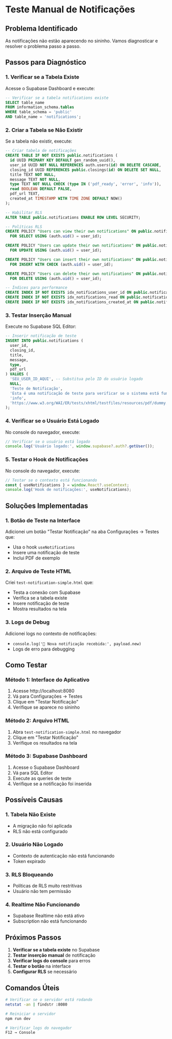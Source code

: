 # Teste Manual de Notificações

## Problema Identificado

As notificações não estão aparecendo no sininho. Vamos diagnosticar e resolver o problema passo a passo.

## Passos para Diagnóstico

### 1. **Verificar se a Tabela Existe**

Acesse o Supabase Dashboard e execute:

```sql
-- Verificar se a tabela notifications existe
SELECT table_name 
FROM information_schema.tables 
WHERE table_schema = 'public' 
AND table_name = 'notifications';
```

### 2. **Criar a Tabela se Não Existir**

Se a tabela não existir, execute:

```sql
-- Criar tabela de notificações
CREATE TABLE IF NOT EXISTS public.notifications (
  id UUID PRIMARY KEY DEFAULT gen_random_uuid(),
  user_id UUID NOT NULL REFERENCES auth.users(id) ON DELETE CASCADE,
  closing_id UUID REFERENCES public.closings(id) ON DELETE SET NULL,
  title TEXT NOT NULL,
  message TEXT NOT NULL,
  type TEXT NOT NULL CHECK (type IN ('pdf_ready', 'error', 'info')),
  read BOOLEAN DEFAULT FALSE,
  pdf_url TEXT,
  created_at TIMESTAMP WITH TIME ZONE DEFAULT NOW()
);

-- Habilitar RLS
ALTER TABLE public.notifications ENABLE ROW LEVEL SECURITY;

-- Políticas RLS
CREATE POLICY "Users can view their own notifications" ON public.notifications
  FOR SELECT USING (auth.uid() = user_id);

CREATE POLICY "Users can update their own notifications" ON public.notifications
  FOR UPDATE USING (auth.uid() = user_id);

CREATE POLICY "Users can insert their own notifications" ON public.notifications
  FOR INSERT WITH CHECK (auth.uid() = user_id);

CREATE POLICY "Users can delete their own notifications" ON public.notifications
  FOR DELETE USING (auth.uid() = user_id);

-- Índices para performance
CREATE INDEX IF NOT EXISTS idx_notifications_user_id ON public.notifications(user_id);
CREATE INDEX IF NOT EXISTS idx_notifications_read ON public.notifications(read);
CREATE INDEX IF NOT EXISTS idx_notifications_created_at ON public.notifications(created_at DESC);
```

### 3. **Testar Inserção Manual**

Execute no Supabase SQL Editor:

```sql
-- Inserir notificação de teste
INSERT INTO public.notifications (
  user_id,
  closing_id,
  title,
  message,
  type,
  pdf_url
) VALUES (
  'SEU_USER_ID_AQUI', -- Substitua pelo ID do usuário logado
  NULL,
  'Teste de Notificação',
  'Esta é uma notificação de teste para verificar se o sistema está funcionando.',
  'info',
  'https://www.w3.org/WAI/ER/tests/xhtml/testfiles/resources/pdf/dummy.pdf'
);
```

### 4. **Verificar se o Usuário Está Logado**

No console do navegador, execute:

```javascript
// Verificar se o usuário está logado
console.log('Usuário logado:', window.supabase?.auth?.getUser());
```

### 5. **Testar o Hook de Notificações**

No console do navegador, execute:

```javascript
// Testar se o contexto está funcionando
const { useNotifications } = window.React?.useContext;
console.log('Hook de notificações:', useNotifications);
```

## Soluções Implementadas

### 1. **Botão de Teste na Interface**

Adicionei um botão "Testar Notificação" na aba Configurações → Testes que:
- Usa o hook `useNotifications`
- Insere uma notificação de teste
- Inclui PDF de exemplo

### 2. **Arquivo de Teste HTML**

Criei `test-notification-simple.html` que:
- Testa a conexão com Supabase
- Verifica se a tabela existe
- Insere notificação de teste
- Mostra resultados na tela

### 3. **Logs de Debug**

Adicionei logs no contexto de notificações:
- `console.log('🔔 Nova notificação recebida:', payload.new)`
- Logs de erro para debugging

## Como Testar

### **Método 1: Interface do Aplicativo**
1. Acesse http://localhost:8080
2. Vá para Configurações → Testes
3. Clique em "Testar Notificação"
4. Verifique se aparece no sininho

### **Método 2: Arquivo HTML**
1. Abra `test-notification-simple.html` no navegador
2. Clique em "Testar Notificação"
3. Verifique os resultados na tela

### **Método 3: Supabase Dashboard**
1. Acesse o Supabase Dashboard
2. Vá para SQL Editor
3. Execute as queries de teste
4. Verifique se a notificação foi inserida

## Possíveis Causas

### 1. **Tabela Não Existe**
- A migração não foi aplicada
- RLS não está configurado

### 2. **Usuário Não Logado**
- Contexto de autenticação não está funcionando
- Token expirado

### 3. **RLS Bloqueando**
- Políticas de RLS muito restritivas
- Usuário não tem permissão

### 4. **Realtime Não Funcionando**
- Supabase Realtime não está ativo
- Subscription não está funcionando

## Próximos Passos

1. **Verificar se a tabela existe** no Supabase
2. **Testar inserção manual** de notificação
3. **Verificar logs do console** para erros
4. **Testar o botão** na interface
5. **Configurar RLS** se necessário

## Comandos Úteis

```bash
# Verificar se o servidor está rodando
netstat -an | findstr :8080

# Reiniciar o servidor
npm run dev

# Verificar logs do navegador
F12 → Console
```
